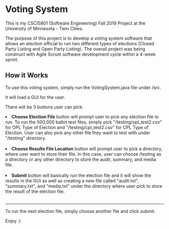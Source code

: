 # Voting System
<p> This is my CSCI5801 (Software Engineering) Fall 2019 Project at the University of Minnesota - Twin Cities. </p>

<p> The purpose of this project is to develop a voting system software that allows an election official to run two different types of elections (Closed Party Listing and Open Party Listing). The overall project was being construct with Agile Scrum software development cycle within a 4-week sprint. </p>
  
## How it Works
<p> To use this voting system, simply run the VotingSystem.java file under /src. </p> 

<p> It will load a GUI for the user. </p> 

<p> There will be 3 buttons user can pick: </p> 

<li><b>Choose Election File</b> button will prompt user to pick any election file to run. To run the 500,000 ballot test files, simply pick "/testing/opl_test2.csv" for OPL Type of Election and "/testing/cpl_test2.csv" for CPL Type of Election. User can also pick any other file they want to test with under "/testing" directory. </li> <br>

<li><b>Choose Results File Location</b> button will prompt user to pick a directory, where user want to store their file. In this case, user can choose /testing as a directory or any other directory to store the audit, summary, and media file. </li> <br>  

<li><b>Submit</b> button will basically run the election file and it will show the results in the GUI as well as creating a new file called "audit.txt", "summary.txt", and "media.txt" under the directory where user pick to store the result of the election file. </li> <br>
<hr>
<p> To run the next election file, simply choose another file and click submit. </p>

<p> Enjoy :) </p>
